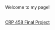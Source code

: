 <h> Welcome to my page! </h>
<body>
  <br>
  <a href="https://qmille.github.io/CRP-458/Final_Q_index.html"> CRP 458 Final Project </a>
  <br>
  </body>
